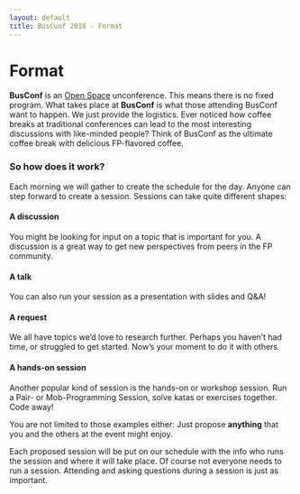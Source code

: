 ```yaml
---
layout: default
title: BusConf 2018 - Format
---
```


<div class="post">
	<h1 class="pageTitle">Format</h1>

<p class="intro">
<b>BusConf</b> is an <a href="https://en.wikipedia.org/wiki/Open_Space_Technology">Open Space</a> unconference. This means there is no fixed program. What takes place at <b>BusConf</b> is what those attending BusConf want to happen. We just provide the logistics. Ever noticed how coffee breaks at traditional conferences can lead to the most interesting discussions with like-minded people? Think of BusConf as the ultimate coffee break with delicious FP-flavored coffee.
</p>

<h3>So how does it work?</h3>

<p class="intro">
Each morning we will gather to create the schedule for the day. Anyone can step forward to create a session. Sessions can take quite different shapes:
</p>

<h4>A discussion</h4>
  <p class="intro">
  You might be looking for input on a topic that is important for you. A discussion is a great way to get new perspectives from peers in the FP community.
  </p>

<h4>A talk</h4>
  <p class="intro">
  You can also run your session as a presentation with slides and Q&A!
  </p>

<h4>A request</h4>
  <p class="intro">
  We all have topics we’d love to research further. Perhaps you haven’t had time, or struggled to get started. Now’s your moment to do it with others
  </p>

<h4>A hands-on session</h4>
  <p class="intro">
  Another popular kind of session is the hands-on or workshop session. Run a Pair- or Mob-Programming Session, solve katas or exercises together. Code away!
  </p>

<p class="intro">
You are not limited to those examples either: Just propose <b>anything</b> that you and the others at the event might enjoy.
</p>

<p class="intro">
Each proposed session will be put on our schedule with the info who runs the session and where it will take place. Of course not everyone needs to run a session. Attending and asking questions during a session is just as important.
</p>

</div>
